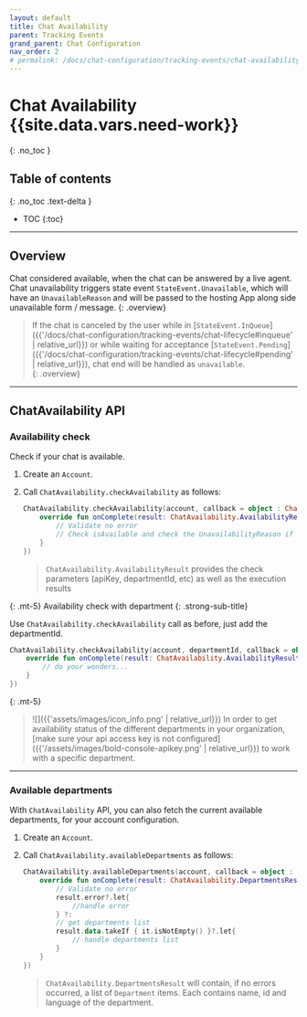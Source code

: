 ```yaml
---
layout: default
title: Chat Availability
parent: Tracking Events
grand_parent: Chat Configuration
nav_order: 2
# permalink: /docs/chat-configuration/tracking-events/chat-availability
---
```


# Chat Availability {{site.data.vars.need-work}}
{: .no_toc }

## Table of contents
{: .no_toc .text-delta }

- TOC
{:toc}

---

## Overview
Chat considered available, when the chat can be answered by a live agent.
Chat unavailability triggers state event `StateEvent.Unavailable`, which will have an `UnavailableReason` and will be passed to the hosting App along side unavailable form / message. 
{: .overview}

> If the chat is canceled by the user while in [`StateEvent.InQueue`]({{'/docs/chat-configuration/tracking-events/chat-lifecycle#inqueue' | relative_url}}) or while waiting for acceptance [`StateEvent.Pending`]({{'/docs/chat-configuration/tracking-events/chat-lifecycle#pending' | relative_url}}), chat end will be handled as `unavailable`.  
{: .overview}

---

## ChatAvailability API
### Availability check
Check if your chat is available.   

1. Create an `Account`.

2. Call `ChatAvailability.checkAvailability` as follows:
    ```kotlin
    ChatAvailability.checkAvailability(account, callback = object : ChatAvailability.Callback {
        override fun onComplete(result: ChatAvailability.AvailabilityResult) {
            // Validate no error
            // Check isAvailable and check the UnavailabilityReason if not 
        }
    })
    ```

    > `ChatAvailability.AvailabilityResult` provides the check parameters (apiKey, departmentId, etc) as well as the execution results 

{: .mt-5}
Availability check with department 
{: .strong-sub-title}
  
Use `ChatAvailability.checkAvailability` call as before, just add the departmentId.   
    
```kotlin
ChatAvailability.checkAvailability(account, departmentId, callback = object : ChatAvailability.Callback {
    override fun onComplete(result: ChatAvailability.AvailabilityResult) {
        // do your wonders...  
    }
})
```

{: .mt-5}
> ![]({{'assets/images/icon_info.png' | relative_url}}) In order to get availability status of the different departments in your organization, [make sure your api access key is not configured]({{'/assets/images/bold-console-apikey.png' | relative_url}}) to work with a specific department.

---

### Available departments
With `ChatAvailability` API, you can also fetch the current available departments, for your account configuration.

1. Create an `Account`.

2. Call `ChatAvailability.availableDepartments` as follows:
    ```kotlin
    ChatAvailability.availableDepartments(account, callback = object : ChatAvailability.DepartmentsCallback {
        override fun onComplete(result: ChatAvailability.DepartmentsResult) {
            // Validate no error
            result.error?.let{
                //handle error
            } ?:        
            // get departments list
            result.data.takeIf { it.isNotEmpty() }?.let{
                // handle departments list
            }
        }
    })
    ```

    > `ChatAvailability.DepartmentsResult` will contain, if no errors occurred, a list of `Department` items. Each contains name, id and language of the department.



